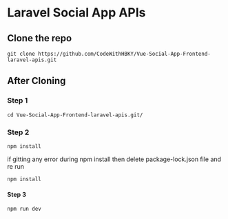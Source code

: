 # Laravel Social App APIs

## Clone the repo
```
git clone https://github.com/CodeWithHBKY/Vue-Social-App-Frontend-laravel-apis.git
```

## After Cloning

### Step 1
```
cd Vue-Social-App-Frontend-laravel-apis.git/
```

### Step 2
```
npm install
```
if gitting any error during npm install then delete package-lock.json file and re run
```
npm install
```

#### Step 3 
```
npm run dev
```
